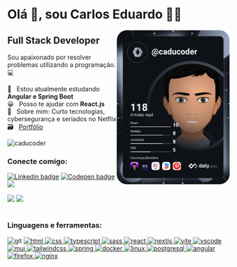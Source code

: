 # Olá 👋, sou Carlos Eduardo 👨‍💻
<div align="left">
   <a href="https://app.daily.dev/caducoder" target="_blank">
   <img 
    align="right" 
    src="https://github.com/caducoder/caducoder/blob/main/devcard.svg" 
    width="256" 
    alt="Carlos Eduardo's Dev Card"
   />
  </a>
</div>
<div align="left">
 <div>
  
## Full Stack Developer

 Sou apaixonado por resolver problemas utilizando a programação. :computer:

 🌱 &nbsp; Estou atualmente estudando **Angular e Spring Boot**
 <br> 😀 &nbsp; Posso te ajudar com **React.js**
 <br> 💬 &nbsp; Sobre mim: Curto tecnologias, cybersegurança e seriados no Netflix
 <br> 🗃 &nbsp; [Portfólio](https://caducoder.vercel.app/)
 <!-- <br> 📄 &nbsp; [Currículo online](https://caducoder.github.io/) -->

 </div>
</div>

<p align="left"> <img src="https://komarev.com/ghpvc/?username=caducoder&label=Profile%20views&color=0e75b6&style=flat" alt="caducoder" /> </p>

<h3>Conecte comigo:</h3>
<p align="left">
<a href="https://linkedin.com/in/carloseduardodev" target="_blank"><img src="https://img.shields.io/badge/LinkedIn-0077B5?style=for-the-badge&logo=linkedin&logoColor=white" alt="Linkedin badge"></a>
<a href="https://codepen.io/caducoder" target="_blank"><img src="https://img.shields.io/badge/Codepen-000000?style=for-the-badge&logo=codepen&logoColor=white" alt="Codepen badge"></a>
<a href="mailto:carlosamericodev@gmail.com"><img src="https://img.shields.io/badge/Gmail-D14836?style=for-the-badge&logo=gmail&logoColor=white"></a>
</p>

<div>
 <div>
  <img src="https://github-readme-stats.vercel.app/api/top-langs/?username=caducoder&theme=tokyonight"/>
  <img height="200em" src="https://github-readme-stats.vercel.app/api?username=caducoder&show_icons=true&theme=tokyonight&include_all_commits=true&count_private=true"/>
</div>
<br>
<h3 align="left">Linguagens e ferramentas:</h3>
<div>
 <a>
  <img src="https://img.shields.io/badge/GIT-E44C30?style=for-the-badge&logo=git&logoColor=white" alt="git"/>
 </a>
 <a href="https://developer.mozilla.org/pt-BR/docs/Web/HTML" target="_blank" rel="noreferrer"> 
  <img src="https://img.shields.io/badge/HTML5-E34F26?style=for-the-badge&logo=html5&logoColor=white" alt="html" /> 
 </a>
 <a href="https://developer.mozilla.org/pt-BR/docs/Web/CSS" target="_blank" rel="noreferrer"> 
  <img src="https://img.shields.io/badge/CSS3-1572B6?style=for-the-badge&logo=css3&logoColor=white" alt="css" /> 
 </a>
 <a href="https://www.typescriptlang.org/" target="_blank"> 
  <img src="https://img.shields.io/badge/TypeScript-007ACC?style=for-the-badge&logo=typescript&logoColor=white" alt="typescript"/> 
 </a>  
 <a href="https://sass-lang.com" target="_blank" rel="noreferrer"> 
  <img src="https://img.shields.io/badge/Sass-CC6699?style=for-the-badge&logo=sass&logoColor=white" alt="sass"/> 
 </a>
 <a href="https://reactjs.org/" target="_blank" rel="noreferrer"> 
  <img src="https://img.shields.io/badge/React-20232A?style=for-the-badge&logo=react&logoColor=61DAFB" alt="react" /> 
 </a>
 <a href="https://nextjs.org/" target="_blank" rel="noreferrer"> 
  <img src="https://img.shields.io/badge/next%20js-000000?style=for-the-badge&logo=nextdotjs&logoColor=white" alt="nextjs" /> 
 </a>
 <a href="https://vitejs.dev/" target="_blank" rel="noreferrer"> 
  <img src="https://img.shields.io/badge/Vite-B73BFE?style=for-the-badge&logo=vite&logoColor=FFD62E" alt="vite" /> 
 </a>
 <a href="https://code.visualstudio.com/" target="_blank" rel="noreferrer"> 
  <img src="https://img.shields.io/badge/VSCode-0078D4?style=for-the-badge&logo=visual%20studio%20code&logoColor=white" alt="vscode" /> 
 </a>
 <a href="https://mui.com/" target="_blank" rel="noreferrer"> 
  <img src="https://img.shields.io/badge/Material%20UI-007FFF?style=for-the-badge&logo=mui&logoColor=white" alt="mui" /> 
 </a>
 <a href="https://tailwindcss.com/" target="_blank" rel="noreferrer"> 
  <img src="https://img.shields.io/badge/Tailwind_CSS-38B2AC?style=for-the-badge&logo=tailwind-css&logoColor=white" alt="tailwindcss" /> 
 </a>
 <a href="https://spring.io" target="_blank" rel="noreferrer">
  <img src="https://img.shields.io/badge/Spring-6DB33F?style=for-the-badge&logo=spring&logoColor=white" alt="spring" />      
 </a>
 <a href="https://www.docker.com/" target="_blank" rel="noreferrer"> 
   <img src="https://img.shields.io/badge/Docker-2CA5E0?style=for-the-badge&logo=docker&logoColor=white" alt="docker" /> 
 </a>
 <a href="https://www.linux.org/" target="_blank" rel="noreferrer"> 
   <img src="https://img.shields.io/badge/Linux-FCC624?style=for-the-badge&logo=linux&logoColor=black" alt="linux" /> 
 </a>
 <a href="https://www.postgresql.org/" target="_blank" rel="noreferrer"> 
   <img src="https://img.shields.io/badge/PostgreSQL-316192?style=for-the-badge&logo=postgresql&logoColor=white" alt="postgresql" /> 
 </a>
 <a href="https://angular.io/" target="_blank" rel="noreferrer">
  <img src="https://img.shields.io/badge/Angular-DD0031?style=for-the-badge&logo=angular&logoColor=white" alt="angular"/>
 </a>
 <a href="https://www.mozilla.org/pt-BR/firefox/" target="_blank" rel="noreferrer"> 
  <img src="https://img.shields.io/badge/Firefox_Browser-FF7139?style=for-the-badge&logo=Firefox-Browser&logoColor=white" alt="firefox" /> 
 </a>
 <a href="https://www.nginx.com/" target="_blank" rel="noreferrer"> 
  <img src="https://img.shields.io/badge/Nginx-009639?style=for-the-badge&logo=nginx&logoColor=white" alt="nginx" /> 
 </a>
</div>
